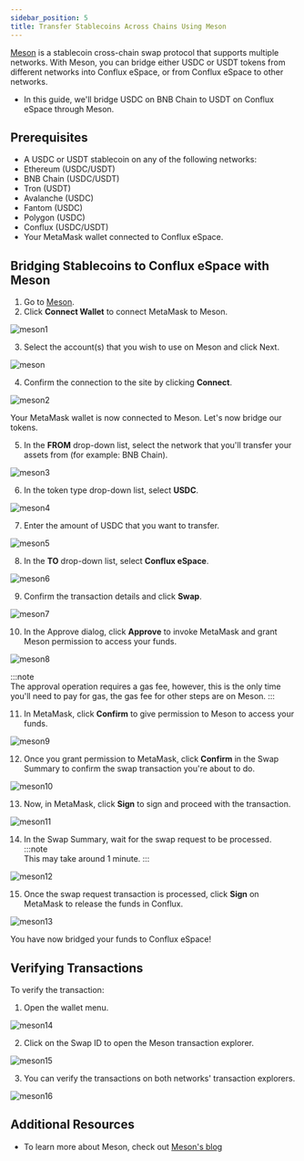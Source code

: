 ```yaml
---
sidebar_position: 5
title: Transfer Stablecoins Across Chains Using Meson
---
```


[Meson](https://meson.fi/zh) is a stablecoin cross-chain swap protocol that supports multiple networks. With Meson, you can bridge either USDC or USDT tokens from different networks into Conflux eSpace, or from Conflux eSpace to other networks.
- In this guide, we'll bridge USDC on BNB Chain to USDT on Conflux eSpace through Meson.

## Prerequisites

- A USDC or USDT stablecoin on any of the following networks:
- Ethereum (USDC/USDT)
- BNB Chain (USDC/USDT)
- Tron (USDT)
- Avalanche (USDC)
- Fantom (USDC)
- Polygon (USDC)
- Conflux (USDC/USDT)
- Your MetaMask wallet connected to Conflux eSpace.

## Bridging Stablecoins to Conflux eSpace with Meson

1. Go to [Meson](https://meson.fi/zh).​
2. Click **Connect Wallet** to connect MetaMask to Meson.

![meson1](./img/meson1.webp)

3. Select the account(s) that you wish to use on Meson and click Next.

![meson](./img/meson.webp)

4. Confirm the connection to the site by clicking **Connect**.

![meson2](./img/meson2.webp)

Your MetaMask wallet is now connected to Meson. Let's now bridge our tokens.

5. In the **FROM** drop-down list, select the network that you'll transfer your assets from (for example: BNB Chain).

![meson3](./img/meson3.webp)

6. In the token type drop-down list, select **USDC**.

![meson4](./img/meson4.webp)

7. Enter the amount of USDC that you want to transfer.

![meson5](./img/meson5.webp)

8. In the **TO** drop-down list, select **Conflux eSpace**.

![meson6](./img/meson6.webp)

9. Confirm the transaction details and click **Swap**.

![meson7](./img/meson7.webp)

10. In the Approve dialog, click **Approve** to invoke MetaMask and grant Meson permission to access your funds.

![meson8](./img/meson8.webp)

:::note  
The approval operation requires a gas fee, however, this is the only time you'll need to pay for gas, the gas fee for other steps are on Meson.
:::

11. In MetaMask, click **Confirm** to give permission to Meson to access your funds.

![meson9](./img/meson9.webp)

12. Once you grant permission to MetaMask, click **Confirm** in the Swap Summary to confirm the swap transaction you're about to do.

![meson10](./img/meson10.webp)

13. Now, in MetaMask, click **Sign** to sign and proceed with the transaction.

![meson11](./img/meson11.webp)

14. In the Swap Summary, wait for the swap request to be processed. :::note    
    This may take around 1 minute.
:::

![meson12](./img/meson12.webp)

15. Once the swap request transaction is processed, click **Sign** on MetaMask to release the funds in Conflux.

![meson13](./img/meson13.webp)

You have now bridged your funds to Conflux eSpace!

## Verifying Transactions

To verify the transaction:

1. Open the wallet menu.

![meson14](./img/meson14.webp)

2. Click on the Swap ID to open the Meson transaction explorer.

![meson15](./img/meson15.webp)

3. You can verify the transactions on both networks' transaction explorers.

![meson16](./img/meson16.webp)

## Additional Resources

- To learn more about Meson, check out [Meson's blog](https://medium.com/@mesonfi.)
